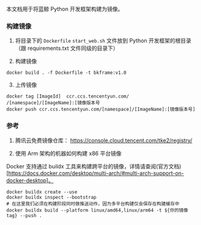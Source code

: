 
本文档用于将蓝鲸 Python 开发框架构建为镜像。


### 构建镜像

1. 将目录下的 `Dockerfile` `start_web.sh` 文件放到 Python 开发框架的根目录（跟 requirements.txt 文件同级的目录下）

2. 构建镜像
```
docker build . -f Dockerfile -t bkframe:v1.0
```

3. 上传镜像
```
docker tag [ImageId]  ccr.ccs.tencentyun.com/ /[namespace]/[ImageName]:[镜像版本号
docker push ccr.ccs.tencentyun.com/[namespace]/[ImageName]:[镜像版本号]
```

### 参考

1. 腾讯云免费镜像仓库： https://console.cloud.tencent.com/tke2/registry/

2. 使用 Arm 架构的机器如何构建 x86 平台镜像

Docker 支持通过 buildx 工具来构建跨平台的镜像，详情请查阅(官方文档)[https://docs.docker.com/desktop/multi-arch/#multi-arch-support-on-docker-desktop]。

```
docker buildx create --use
docker buildx inspect --bootstrap
# 在这里我们必须在构建阶段同时做推送动作，因为多平台构建仅会保存在构建缓存中
docker buildx build --platform linux/amd64,linux/arm64 -t ${你的镜像 tag} --push .
```
